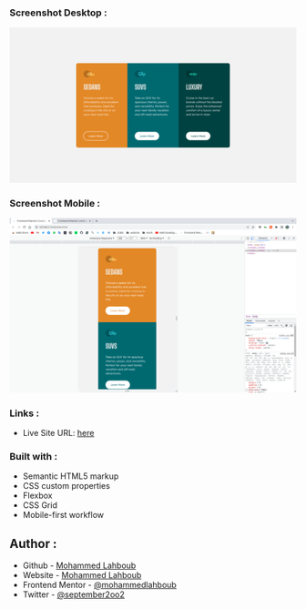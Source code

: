 ### Screenshot Desktop :

![](./screenshot-D.jpg)

### Screenshot Mobile :

![](./screenshot-mobile.jpg)

### Links :

- Live Site URL: [here](https://mohammedlahboub.github.io/3-column-preview-card-component/)


### Built with :

- Semantic HTML5 markup
- CSS custom properties
- Flexbox
- CSS Grid
- Mobile-first workflow


## Author :
- Github - [Mohammed Lahboub](https://github.com/mohammedlahboub)
- Website - [Mohammed Lahboub](https://www.mohammedlahboub.ml)
- Frontend Mentor - [@mohammedlahboub](https://www.frontendmentor.io/profile/mohammedlahboub)
- Twitter - [@september2oo2](https://www.twitter.com/september2oo2)